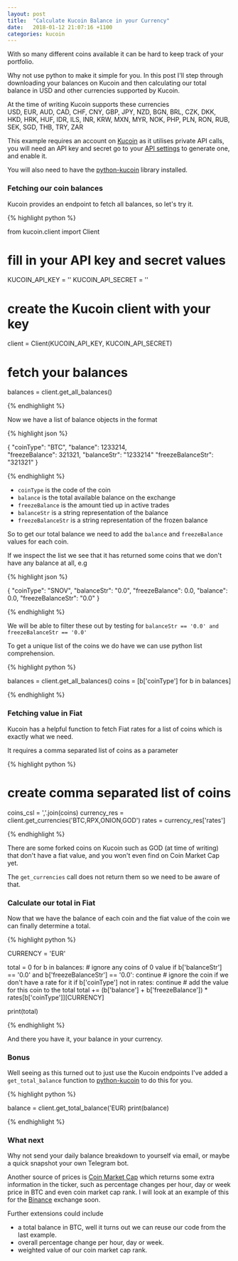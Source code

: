 ```yaml
---
layout: post
title:  "Calculate Kucoin Balance in your Currency"
date:   2018-01-12 21:07:16 +1100
categories: kucoin
---
```

With so many different coins available it can be hard to keep track of your portfolio.

Why not use python to make it simple for you. In this post I'll step through downloading your balances on Kucoin
and then calculating our total balance in USD and other currencies supported by Kucoin.

At the time of writing Kucoin supports these currencies      
USD, EUR, AUD, CAD, CHF, CNY, GBP, JPY, NZD, BGN, BRL, CZK, DKK, HKD, HRK, HUF, IDR, ILS, INR, KRW, MXN, MYR, NOK, PHP, PLN, RON, RUB, SEK, SGD, THB, TRY, ZAR

This example requires an account on [Kucoin][kucoin] as it utilises private API calls, you will need an API key and secret
go to your [API settings][kucoin-api-settings] to generate one, and enable it.

You will also need to have the [python-kucoin][python-kucoin] library installed.

<!-- Ezoic - under_first_paragraph - under_first_paragraph -->
<div id="ezoic-pub-ad-placeholder-101"> </div>
<!-- End Ezoic - under_first_paragraph - under_first_paragraph -->

### Fetching our coin balances

Kucoin provides an endpoint to fetch all balances, so let's try it.

{% highlight python %}

from kucoin.client import Client

# fill in your API key and secret values
KUCOIN_API_KEY = ''
KUCOIN_API_SECRET = ''

# create the Kucoin client with your key
client = Client(KUCOIN_API_KEY, KUCOIN_API_SECRET)

# fetch your balances
balances = client.get_all_balances()

{% endhighlight %}

Now we have a list of balance objects in the format

{% highlight json %}

{
    "coinType": "BTC",
    "balance": 1233214,  
    "freezeBalance": 321321, 
    "balanceStr": "1233214"
    "freezeBalanceStr": "321321"
}

{% endhighlight %}

- `coinType` is the code of the coin
- `balance` is the total available balance on the exchange
- `freezeBalance` is the amount tied up in active trades
- `balanceStr` is a string representation of the balance
- `freezeBalanceStr` is a string representation of the frozen balance

So to get our total balance we need to add the `balance` and `freezeBalance` values for each coin.

If we inspect the list we see that it has returned some coins that we don't have any balance at all, e.g

{% highlight json %}

{
    "coinType": "SNOV",
    "balanceStr": "0.0",
    "freezeBalance": 0.0,
    "balance": 0.0,
    "freezeBalanceStr": "0.0"
}

{% endhighlight %}

We will be able to filter these out by testing for `balanceStr == '0.0' and freezeBalanceStr == '0.0'`

To get a unique list of the coins we do have we can use python list comprehension.

{% highlight python %}

balances = client.get_all_balances()
coins = [b['coinType'] for b in balances]

{% endhighlight %}

<!-- Ezoic - under_second_paragraph - under_second_paragraph -->
<div id="ezoic-pub-ad-placeholder-103"> </div>
<!-- End Ezoic - under_second_paragraph - under_second_paragraph -->

### Fetching value in Fiat

Kucoin has a helpful function to fetch Fiat rates for a list of coins which is exactly what we need.

It requires a comma separated list of coins as a parameter

{% highlight python %}

# create comma separated list of coins

coins_csl = ','.join(coins)
currency_res = client.get_currencies('BTC,RPX,ONION,GOD')
rates = currency_res['rates']

{% endhighlight %}

There are some forked coins on Kucoin such as GOD (at time of writing) that don't have a fiat value, and you
won't even find on Coin Market Cap yet.

The `get_currencies` call does not return them so we need to be aware of that.

### Calculate our total in Fiat

Now that we have the balance of each coin and the fiat value of the coin we can finally determine a total.

{% highlight python %}

CURRENCY = 'EUR'

total = 0
for b in balances:
    # ignore any coins of 0 value
    if b['balanceStr'] == '0.0' and b['freezeBalanceStr'] == '0.0':
        continue
    # ignore the coin if we don't have a rate for it
    if b['coinType'] not in rates:
        continue
    # add the value for this coin to the total
    total += (b['balance'] + b['freezeBalance']) * rates[b['coinType']][CURRENCY]

print(total)

{% endhighlight %}

And there you have it, your balance in your currency.

### Bonus

Well seeing as this turned out to just use the Kucoin endpoints I've added a `get_total_balance` function
to [python-kucoin][python-kucoin] to do this for you.

{% highlight python %}

balance = client.get_total_balance('EUR)
print(balance)

{% endhighlight %}

### What next

Why not send your daily balance breakdown to yourself via email, or maybe a quick snapshot your own Telegram bot.

Another source of prices is [Coin Market Cap][coin-market-cap] which returns some extra information in the ticker, such as percentage changes per hour, day or week
price in BTC and even coin market cap rank. I will look at an example of this for the [Binance][binance] exchange soon.

Further extensions could include
- a total balance in BTC, well it turns out we can reuse our code from the last example.
- overall percentage change per hour, day or week.
- weighted value of our coin market cap rank.


[binance]: https://www.binance.com/en/register?ref=KNNBYWG8
[kucoin]: https://www.kucoin.com/#/?r=E42cWB
[get_klines]: https://python-binance.readthedocs.io/en/latest/binance.html#binance.client.Client.get_klines
[binance-examples]: https://github.com/sammchardy/python-binance/tree/master/examples
[python-kucoin]: https://github.com/sammchardy/python-kucoin
[coin-market-cap]: https://coinmarketcap.com
[kucoin-api-settings]: <https://www.kucoin.com/#/user/setting/api>